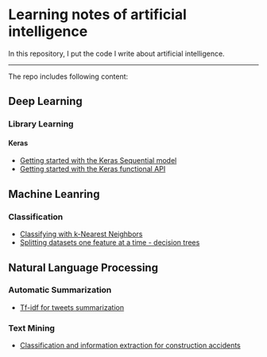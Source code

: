 # Learning notes of artificial intelligence

In this repository, I put the code I write about artificial intelligence.

---

The repo includes following content:

## Deep Learning

### Library Learning

#### Keras

- [Getting started with the Keras Sequential model](https://github.com/mikelkl/learning-artificial-intelligence/blob/master/deep-learning/library-learning/Keras/%20Getting%20started%20with%20the%20Keras%20Sequential%20model.ipynb)
- [Getting started with the Keras functional API](https://github.com/mikelkl/learning-artificial-intelligence/blob/master/deep-learning/library-learning/Keras/Getting%20started%20with%20the%20Keras%20functional%20API.ipynb)

## Machine Leanring

### Classification

- [Classifying with k-Nearest Neighbors](https://github.com/mikelkl/learning-artificial-intelligence/tree/master/machine-learning/Classification/Classifying%20with%20k-Nearest%20Neighbors)
- [Splitting datasets one feature at a time - decision trees](https://github.com/mikelkl/learning-artificial-intelligence/tree/master/machine-learning/Classification/Splitting%20datasets%20one%20feature%20at%20a%20time%20-%20decision%20trees)

## Natural Language Processing

### Automatic Summarization

- [Tf-idf for tweets summarization](https://github.com/mikelkl/learning-artificial-intelligence/blob/master/natural-language-processing/automatic-summarization/tfidf_for_tweets_summarization.ipynb)

### Text Mining

- [Classification and information extraction for construction accidents](https://github.com/mikelkl/learning-artificial-intelligence/blob/master/natural-language-processing/text-mining/classification_and_information_extraction_for_construction_accidents.ipynb)